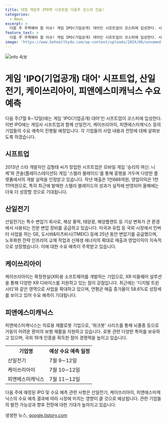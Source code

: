 ```yaml
---
title: 대형 게임주 IPO챗 시프트업 다음주 코스피 진출!
categories:
  - News
excerpt: >
  다음 주 주목해야 할 이슈! 게임 IPO(기업공개) 대어인 시프트업이 코스피에 입성한다. 시가총액 3조4천815억원에 달해 크래프톤, 넷마블, 엔씨소프트에 이어 4위 규모로 선정되었고, 성공적인 게임제작으로 주목받는다. 또한, 산일전기는 한 해간 매출이 648억원에서 2천145억원, 영업이익도 5억원에서 466억원으로 급등했으며, 올해 수요예측을 진행 중이다. 케이쓰리아이와 피앤에스미캐닉스도 넘어선 결과와 연평균 58.6%의 매출증가율을 기록하며 기대를 모으고 있다.
feature_text: >
  다음 주 주목해야 할 이슈! 게임 IPO(기업공개) 대어인 시프트업이 코스피에 입성한다. 시가총액 3조4천815억원에 달해 크래프톤, 넷마블, 엔씨소프트에 이어 4위 규모로 선정되었고, 성공적인 게임제작으로 주목받는다. 또한, 산일전기는 한 해간 매출이 648억원에서 2천145억원, 영업이익도 5억원에서 466억원으로 급등했으며, 올해 수요예측을 진행 중이다. 케이쓰리아이와 피앤에스미캐닉스도 넘어선 결과와 연평균 58.6%의 매출증가율을 기록하며 기대를 모으고 있다.
image: 'https://www.behealthy4u.com/wp-content/uploads/2024/06/unnamed-file.png'
---
```


<p><img src="https://www.behealthy4u.com/wp-content/uploads/2024/06/unnamed-file.png" alt="info 속보" /></p>

<h1>게임 'IPO(기업공개) 대어' 시프트업, 산일전기, 케이쓰리아이, 피앤에스미캐닉스 수요 예측</h1>

<p data-ke-size="size16">다음 주(7월 8∼12일)에는 게임 'IPO(기업공개) 대어'인 시프트업이 코스피에 입성한다. 이번 IPO에는 게임사 시프트업과 함께 산일전기, 케이쓰리아이, 피앤에스미캐닉스 등의 기업들의 수요 예측이 진행될 예정입니다. 각 기업들의 사업 내용과 전망에 대해 살펴보도록 하겠습니다.</p>

<h2>시프트업</h2>

<p data-ke-size="size16">2013년 스타 개발자인 김형태 씨가 창업한 시프트업은 모바일 게임 '승리의 여신: 니케'와 콘솔(플레이스테이션5) 게임 '스텔라 블레이드'를 통해 흥행을 거두며 다양한 플랫폼에서의 개발 실력을 인정받고 있습니다. 작년 매출은 1천686억원, 영업이익은 1천111억원으로, 특히 최근에 발매한 스텔라 블레이드의 성과가 실적에 반영되어 올해에는 더욱 더 성장할 것으로 기대됩니다.</p>

<h2>산일전기</h2>

<p data-ke-size="size16">산일전기는 특수 변압기 회사로, 해상 풍력, 태양광, 해양플랜트 등 기상 변화가 큰 환경에서 사용되는 전문 변압 장비를 공급하고 있습니다. 미국과 유럽 등 국외 시장에서 인버터 사업을 하는 GE, 도시바&미츠비시(TMEIC) 등에 25년 동안 변압기를 공급했으며, 노후화한 전략 인프라의 교체 작업과 신재생 에너지의 확대로 매출과 영업이익이 지속적으로 성장했습니다. 이에 대한 수요 예측이 주목받고 있습니다.</p>

<h2>케이쓰리아이</h2>

<p data-ke-size="size16">케이쓰리아이는 확장현실(XR)용 소프트웨어를 개발하는 기업으로, XR 미들웨어 설루션을 통해 다양한 XR 디바이스를 지원하고 있는 점이 강점입니다. 최근에는 '디지털 트윈 시티'와 같은 영역으로 사업을 확대하고 있으며, 연평균 매출 증가율이 58.6%로 성장세를 보이고 있어 수요 예측이 기대됩니다.</p>

<h2>피앤에스미캐닉스</h2>

<p data-ke-size="size16">피앤에스미캐닉스는 의료용 재활로봇 기업으로, '워크봇' 시리즈를 통해 뇌졸중 등으로 거동이 어려운 환자의 보행 재활을 지원하고 있습니다. 로봇 관련 다양한 특허를 보유하고 있으며, 국외 19개 인증을 획득한 점이 경쟁력을 높이고 있습니다.</p>

<table>
    <tr>
        <th>기업명</th>
        <th>예상 수요 예측 일정</th>
    </tr>
    <tr>
        <td>산일전기</td>
        <td>7월 9∼12일</td>
    </tr>
    <tr>
        <td>케이쓰리아이</td>
        <td>7월 10∼12일</td>
    </tr>
    <tr>
        <td>피앤에스미캐닉스</td>
        <td>7월 11∼12일</td>
    </tr>
</table>

<p data-ke-size="size16">다음 주에 예정된 IPO 및 수요 예측 관련 사항은 산일전기, 케이쓰리아이, 피앤에스미캐닉스의 수요 예측 결과에 따라 시장에 미치는 영향이 클 것으로 예상됩니다. 관련 기업들의 발전 가능성과 향후 전망에 대한 기대가 높아지고 있습니다.</p>
생생한 뉴스, <a href="https://qoogle.tistory.com" rel="dofollow">qoogle.tistory.com</a>


